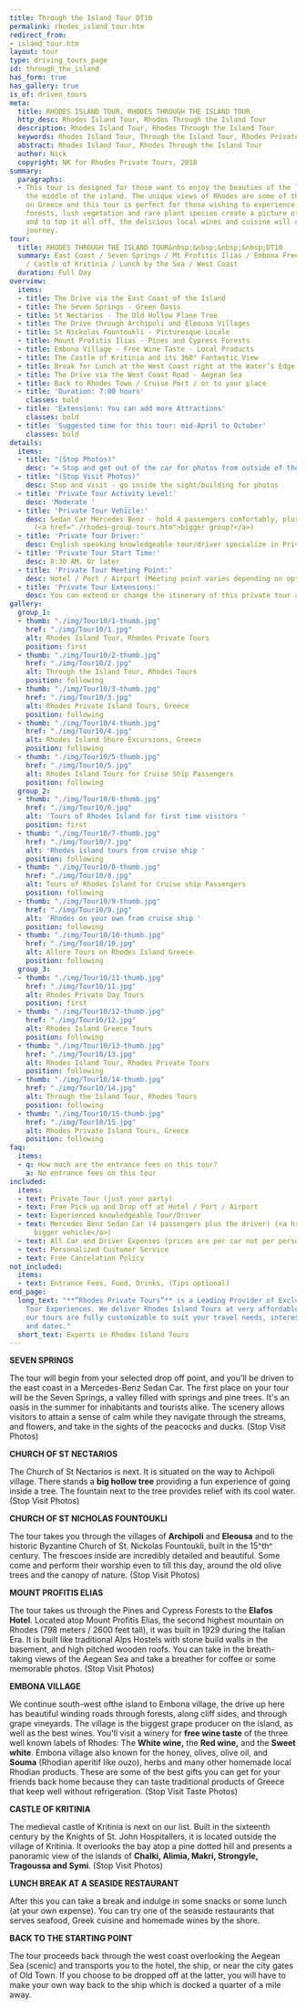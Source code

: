 ```yaml
---
title: Through the Island Tour DT10
permalink: rhodes_island_tour.htm
redirect_from:
- island_tour.htm
layout: tour
type: driving_tours_page
id: through_the_island
has_form: true
has_gallery: true
is_of: driven_tours
meta:
  title: RHODES ISLAND TOUR, RHODES THROUGH THE ISLAND TOUR
  http_desc: Rhodes Island Tour, Rhodes Through the Island Tour
  description: Rhodes Island Tour, Rhodes Through the Island Tour
  keywords: Rhodes Island Tour, Through the Island Tour, Rhodes Private Tours Greece
  abstract: Rhodes Island Tour, Rhodes Through the Island Tour
  author: Nick
  copyright: NK for Rhodes Private Tours, 2018
summary:
  paragraphs:
  - This tour is designed for those want to enjoy the beauties of the landscape in
    the middle of the island. The unique views of Rhodes are some of the most magnificent
    on Greece and this tour is perfect for those wishing to experience them. Dense
    forests, lush vegetation and rare plant species create a picture of great beauty
    and to top it all off, the delicious local wines and cuisine will complete the
    journey.
tour:
  title: RHODES THROUGH THE ISLAND TOUR&nbsp;&nbsp;&nbsp;&nbsp;DT10
  summary: East Coast / Seven Springs / Mt Profitis Ilias / Embona Free Wine Taste
    / Castle of Kritinia / Lunch by the Sea / West Coast
  duration: Full Day
overview:
  items:
  - title: The Drive via the East Coast of the Island
  - title: The Seven Springs - Green Oasis
  - title: St Nectarios - The Old Hollow Plane Tree
  - title: The Drive through Archipoli and Eleousa Villages
  - title: St Nickolas Fountoukli - Picturesque Locale
  - title: Mount Profitis Ilias - Pines and Cypress Forests
  - title: Embona Village - Free Wine Taste - Local Products
  - title: The Castle of Kritinia and its 360° Fantastic View
  - title: Break for Lunch at the West Coast right at the Water’s Edge
  - title: The Drive via the West Coast Road - Aegean Sea
  - title: Back to Rhodes Town / Cruise Port / or to your place
  - title: 'Duration: 7:00 hours'
    classes: bold
  - title: 'Extensions: You can add more Attractions'
    classes: bold
  - title: 'Suggested time for this tour: mid-April to October'
    classes: bold
details:
  items:
  - title: "(Stop Photos)"
    desc: "= Stop and get out of the car for photos from outside of the Sight/building"
  - title: "(Stop Visit Photos)"
    desc: Stop and visit - go inside the sight/building for photos
  - title: 'Private Tour Activity Level:'
    desc: 'Moderate '
  - title: 'Private Tour Vehicle:'
    desc: Sedan Car Mercedes Benz - hold 4 passengers comfortably, plus the driver
      (<a href="./rhodes-group-tours.htm">bigger group?</a>)
  - title: 'Private Tour Driver:'
    desc: English speaking knowledgeable tour/driver specialize in Private Tours
  - title: 'Private Tour Start Time:'
    desc: 8:30 AM. Or later
  - title: 'Private Tour Meeting Point:'
    desc: Hotel / Port / Airport (Meeting point varies depending on option booked)
  - title: 'Private Tour Extensions:'
    desc: You can extend or change the itinerary of this private tour as you like.
gallery:
  group_1:
  - thumb: "./img/Tour10/1-thumb.jpg"
    href: "./img/Tour10/1.jpg"
    alt: Rhodes Island Tour, Rhodes Private Tours
    position: first
  - thumb: "./img/Tour10/2-thumb.jpg"
    href: "./img/Tour10/2.jpg"
    alt: Through the Island Tour, Rhodes Tours
    position: following
  - thumb: "./img/Tour10/3-thumb.jpg"
    href: "./img/Tour10/3.jpg"
    alt: Rhodes Private Island Tours, Greece
    position: following
  - thumb: "./img/Tour10/4-thumb.jpg"
    href: "./img/Tour10/4.jpg"
    alt: Rhodes Island Shore Excursions, Greece
    position: following
  - thumb: "./img/Tour10/5-thumb.jpg"
    href: "./img/Tour10/5.jpg"
    alt: Rhodes Island Tours for Cruise Ship Passengers
    position: following
  group_2:
  - thumb: "./img/Tour10/6-thumb.jpg"
    href: "./img/Tour10/6.jpg"
    alt: 'Tours of Rhodes Island for first time visitors '
    position: first
  - thumb: "./img/Tour10/7-thumb.jpg"
    href: "./img/Tour10/7.jpg"
    alt: 'Rhodes island tours from cruise ship '
    position: following
  - thumb: "./img/Tour10/8-thumb.jpg"
    href: "./img/Tour10/8.jpg"
    alt: Tours of Rhodes Island for Cruise ship Passengers
    position: following
  - thumb: "./img/Tour10/9-thumb.jpg"
    href: "./img/Tour10/9.jpg"
    alt: 'Rhodes on your own from cruise ship '
    position: following
  - thumb: "./img/Tour10/10-thumb.jpg"
    href: "./img/Tour10/10.jpg"
    alt: Allure Tours on Rhodes Island Greece
    position: following
  group_3:
  - thumb: "./img/Tour10/11-thumb.jpg"
    href: "./img/Tour10/11.jpg"
    alt: Rhodes Private Day Tours
    position: first
  - thumb: "./img/Tour10/12-thumb.jpg"
    href: "./img/Tour10/12.jpg"
    alt: Rhodes Island Greece Tours
    position: following
  - thumb: "./img/Tour10/13-thumb.jpg"
    href: "./img/Tour10/13.jpg"
    alt: Rhodes Island Tour, Rhodes Private Tours
    position: following
  - thumb: "./img/Tour10/14-thumb.jpg"
    href: "./img/Tour10/14.jpg"
    alt: Through the Island Tour, Rhodes Tours
    position: following
  - thumb: "./img/Tour10/15-thumb.jpg"
    href: "./img/Tour10/15.jpg"
    alt: Rhodes Private Island Tours, Greece
    position: following
faq:
  items:
  - q: How much are the entrance fees on this tour?
    a: No entrance fees on this tour
included:
  items:
  - text: Private Tour (just your party)
  - text: Free Pick up and Drop off at Hotel / Port / Airport
  - text: Experienced knowledgeable Tour/Driver
  - text: Mercedes Benz Sedan Car (4 passengers plus the driver) (<a href="./rhodes-group-tours.htm">or
      bigger vehicle</a>)
  - text: All Car and Driver Expenses (prices are per car not per person)
  - text: Personalized Customer Service
  - text: Free Cancelation Policy
not_included:
  items:
  - text: Entrance Fees, Food, Drinks, (Tips optional)
end_page:
  long_text: "**“Rhodes Private Tours”** is a Leading Provider of Exclusive and Personalized
    Tour Experiences. We deliver Rhodes Island Tours at very affordable rates. All
    our tours are fully customizable to suit your travel needs, interests, schedules,
    and dates."
  short_text: Experts in Rhodes Island Tours
---
```


**SEVEN SPRINGS**

The tour will begin from your selected drop off point, and you'll be driven to the east coast in a Mercedes-Benz Sedan Car. The first place on your tour will be the Seven Springs, a valley filled with springs and pine trees. It's an oasis in the summer for inhabitants and tourists alike. The scenery allows visitors to attain a sense of calm while they navigate through the streams, and flowers, and take in the sights of the peacocks and ducks.  (Stop Visit Photos)

**CHURCH OF ST NECTARIOS**

The Church of St Nectarios is next. It is situated on the way to Achipoli village. There stands a **big hollow tree** providing a fun experience of going inside a tree. The fountain next to the tree provides relief with its cool water. (Stop Visit Photos)

**CHURCH OF ST NICHOLAS FOUNTOUKLI**

The tour takes you through the villages of **Archipoli** and **Eleousa** and to the historic Byzantine Church of St. Nickolas Fountoukli, built in the 15^th^ century. The frescoes inside are incredibly detailed and beautiful. Some come and perform their worship even to till this day, around the old olive trees and the canopy of nature. (Stop Visit Photos)

**MOUNT PROFITIS ELIAS**

The tour takes us through the Pines and Cypress Forests to the **Elafos Hotel**. Located atop Mount Profitis Elias, the second highest mountain on Rhodes (798 meters / 2600 feet tall), it was built in 1929 during the Italian Era. It is built like traditional Alps Hostels with stone build walls in the basement, and high pitched wooden roofs.  You can take in the breath-taking views of the Aegean Sea and take a breather for coffee or some memorable photos. (Stop Visit Photos)

**EMBONA VILLAGE**

We continue south-west ofthe island to Embona village, the drive up here has beautiful winding roads through forests, along cliff sides, and through grape vineyards. The village is the biggest grape producer on the island, as well as the best wines. You'll visit a winery for **free wine taste** of the three well known labels of Rhodes: The **White wine,** the **Red wine,** and the **Sweet white**. Embona village also known for the honey, olives, olive oil, and **Souma** (Rhodian aperitif like ouzo), herbs and many other homemade local Rhodian products.  These are some of the best gifts you can get for your friends back home because they can taste traditional products of Greece that keep well without refrigeration. (Stop Visit Taste Photos)

**CASTLE OF KRITINIA**

The medieval castle of Kritinia is next on our list. Built in the sixteenth century by the Knights of St. John Hospitallers, it is located outside the village of Kritinia. It overlooks the bay atop a pine dotted hill and presents a panoramic view of the islands of **Chalki, Alimia, Makri, Strongyle, Tragoussa and Symi**. (Stop Visit Photos)

**LUNCH BREAK AT A SEASIDE RESTAURANT**

After this you can take a break and indulge in some snacks or some lunch (at your own expense). You can try one of the seaside restaurants that serves seafood, Greek cuisine and homemade wines by the shore.

**BACK TO THE STARTING POINT**

The tour proceeds back through the west coast overlooking the Aegean Sea (scenic) and transports you to the hotel, the ship, or near the city gates of Old Town. If you choose to be dropped off at the latter, you will have to make your own way back to the ship which is docked a quarter of a mile away.